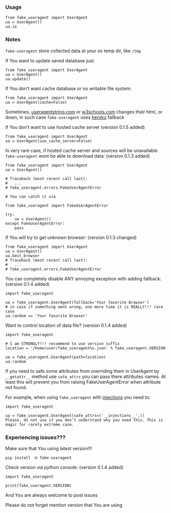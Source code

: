 ### Usage
```
from fake_useragent import UserAgent
ua = UserAgent()
ua.ie
```
### Notes
`fake-useragent` store collected data at your os temp dir, like `/tmp`

If You want to update saved database just:
```
from fake_useragent import UserAgent
ua = UserAgent()
ua.update()
```
If You don’t want cache database or no writable file system:
```
from fake_useragent import UserAgent
ua = UserAgent(cache=False)
```
Sometimes, [useragentstring.com](http://useragentstring.com/) or [w3schools.com](https://www.w3schools.com/browsers/browsers_stats.asp) changes their html, or down, in such case `fake-useragent` uses [heroku](https://fake-useragent.herokuapp.com/browsers/0.1.8) fallback

If You don’t want to use hosted cache server (version 0.1.5 added)
```
from fake_useragent import UserAgent
ua = UserAgent(use_cache_server=False)
```
In very rare case, if hosted cache server and sources will be unavailable `fake-useragent` wont be able to download data: (version 0.1.3 added)
```
from fake_useragent import UserAgent
ua = UserAgent()

# Traceback (most recent call last):
#   ...
# fake_useragent.errors.FakeUserAgentError

# You can catch it via

from fake_useragent import FakeUserAgentError

try:
    ua = UserAgent()
except FakeUserAgentError:
    pass
```
If You will try to get unknown browser: (version 0.1.3 changed)
```
from fake_useragent import UserAgent
ua = UserAgent()
ua.best_browser
# Traceback (most recent call last):
#   ...
# fake_useragent.errors.FakeUserAgentError
```
You can completely disable ANY annoying exception with adding fallback: (version 0.1.4 added)
```
import fake_useragent

ua = fake_useragent.UserAgent(fallback='Your favorite Browser')
# in case if something went wrong, one more time it is REALLY!!! rare case
ua.random == 'Your favorite Browser'
```
Want to control location of data file? (version 0.1.4 added)
```
import fake_useragent

# I am STRONGLY!!! recommend to use version suffix
location = '/home/user/fake_useragent%s.json' % fake_useragent.VERSION

ua = fake_useragent.UserAgent(path=location)
ua.random
```
If you need to safe some attributes from overriding them in UserAgent by `__getattr__` method use `safe_attrs` you can pass there attributes names. At least this will prevent you from raising FakeUserAgentError when attribute not found.

For example, when using `fake_useragent` with [injections](https://github.com/tailhook/injections) you need to:
```
import fake_useragent

ua = fake_useragent.UserAgent(safe_attrs=('__injections__',))
Please, do not use if you don’t understand why you need this. This is magic for rarely extreme case.
```
### Experiencing issues???
Make sure that You using latest version!!!
```
pip install -U fake-useragent
```
Check version via python console: (version 0.1.4 added)
```
import fake_useragent

print(fake_useragent.VERSION)
```
And You are always welcome to post issues

Please do not forget mention version that You are using